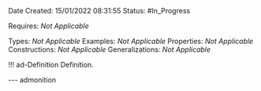 <br />
<br />

Date Created: 15/01/2022 08:31:55
Status: #In_Progress

Requires: _Not Applicable_

Types: _Not Applicable_
Examples: _Not Applicable_ 
Properties: _Not Applicable_
Constructions: _Not Applicable_
Generalizations: _Not Applicable_

!!! ad-Definition Definition.



--- admonition
